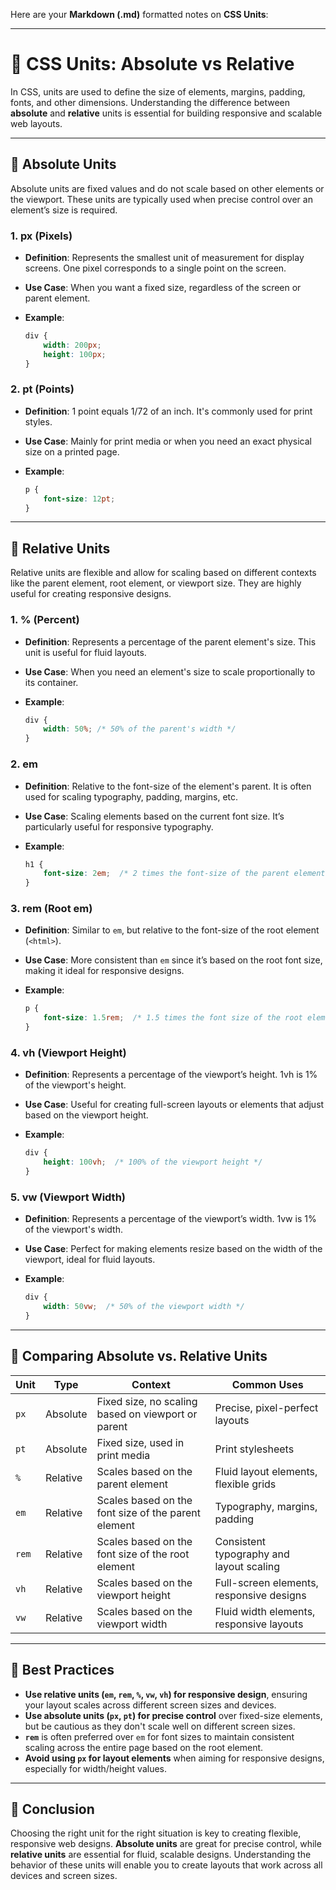 Here are your **Markdown (.md)** formatted notes on **CSS Units**:

---

# 📝 CSS Units: Absolute vs Relative

In CSS, units are used to define the size of elements, margins, padding, fonts, and other dimensions. Understanding the difference between **absolute** and **relative** units is essential for building responsive and scalable web layouts.

---

## 🔹 **Absolute Units**

Absolute units are fixed values and do not scale based on other elements or the viewport. These units are typically used when precise control over an element’s size is required.

### **1. px (Pixels)**

* **Definition**: Represents the smallest unit of measurement for display screens. One pixel corresponds to a single point on the screen.
* **Use Case**: When you want a fixed size, regardless of the screen or parent element.
* **Example**:

  ```css
  div {
      width: 200px;
      height: 100px;
  }
  ```

### **2. pt (Points)**

* **Definition**: 1 point equals 1/72 of an inch. It's commonly used for print styles.
* **Use Case**: Mainly for print media or when you need an exact physical size on a printed page.
* **Example**:

  ```css
  p {
      font-size: 12pt;
  }
  ```

---

## 🔹 **Relative Units**

Relative units are flexible and allow for scaling based on different contexts like the parent element, root element, or viewport size. They are highly useful for creating responsive designs.

### **1. % (Percent)**

* **Definition**: Represents a percentage of the parent element's size. This unit is useful for fluid layouts.
* **Use Case**: When you need an element's size to scale proportionally to its container.
* **Example**:

  ```css
  div {
      width: 50%; /* 50% of the parent's width */
  }
  ```

### **2. em**

* **Definition**: Relative to the font-size of the element's parent. It is often used for scaling typography, padding, margins, etc.
* **Use Case**: Scaling elements based on the current font size. It’s particularly useful for responsive typography.
* **Example**:

  ```css
  h1 {
      font-size: 2em;  /* 2 times the font-size of the parent element */
  }
  ```

### **3. rem (Root em)**

* **Definition**: Similar to `em`, but relative to the font-size of the root element (`<html>`).
* **Use Case**: More consistent than `em` since it’s based on the root font size, making it ideal for responsive designs.
* **Example**:

  ```css
  p {
      font-size: 1.5rem;  /* 1.5 times the font size of the root element */
  }
  ```

### **4. vh (Viewport Height)**

* **Definition**: Represents a percentage of the viewport’s height. 1vh is 1% of the viewport's height.
* **Use Case**: Useful for creating full-screen layouts or elements that adjust based on the viewport height.
* **Example**:

  ```css
  div {
      height: 100vh;  /* 100% of the viewport height */
  }
  ```

### **5. vw (Viewport Width)**

* **Definition**: Represents a percentage of the viewport’s width. 1vw is 1% of the viewport's width.
* **Use Case**: Perfect for making elements resize based on the width of the viewport, ideal for fluid layouts.
* **Example**:

  ```css
  div {
      width: 50vw;  /* 50% of the viewport width */
  }
  ```

---

## 🔹 **Comparing Absolute vs. Relative Units**

| **Unit** | **Type** | **Context**                                         | **Common Uses**                          |
| -------- | -------- | --------------------------------------------------- | ---------------------------------------- |
| `px`     | Absolute | Fixed size, no scaling based on viewport or parent  | Precise, pixel-perfect layouts           |
| `pt`     | Absolute | Fixed size, used in print media                     | Print stylesheets                        |
| `%`      | Relative | Scales based on the parent element                  | Fluid layout elements, flexible grids    |
| `em`     | Relative | Scales based on the font size of the parent element | Typography, margins, padding             |
| `rem`    | Relative | Scales based on the font size of the root element   | Consistent typography and layout scaling |
| `vh`     | Relative | Scales based on the viewport height                 | Full-screen elements, responsive designs |
| `vw`     | Relative | Scales based on the viewport width                  | Fluid width elements, responsive layouts |

---

## 🔹 **Best Practices**

* **Use relative units (`em`, `rem`, `%`, `vw`, `vh`) for responsive design**, ensuring your layout scales across different screen sizes and devices.
* **Use absolute units (`px`, `pt`) for precise control** over fixed-size elements, but be cautious as they don't scale well on different screen sizes.
* **`rem`** is often preferred over `em` for font sizes to maintain consistent scaling across the entire page based on the root element.
* **Avoid using `px` for layout elements** when aiming for responsive designs, especially for width/height values.

---

## 🔹 **Conclusion**

Choosing the right unit for the right situation is key to creating flexible, responsive web designs. **Absolute units** are great for precise control, while **relative units** are essential for fluid, scalable designs. Understanding the behavior of these units will enable you to create layouts that work across all devices and screen sizes.
